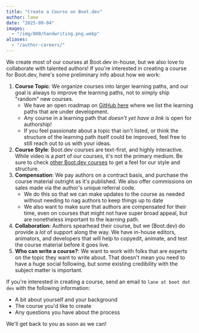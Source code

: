 ```yaml
---
title: "Create a Course on Boot.dev"
author: lane
date: "2025-09-04"
images:
  - "/img/800/handwriting.png.webp"
aliases:
  - "/author-careers/"
---
```


We create most of our courses at Boot.dev in-house, but we also love to collaborate with talented authors! If you're interested in creating a course for Boot.dev, here's some preliminary info about how we work:

1. **Course Topic**: We organize courses into larger learning paths, and our goal is always to improve the learning paths, not to simply ship "random" new courses.
   - We have an open roadmap on [GitHub here](https://github.com/bootdotdev/curriculum) where we list the learning paths that are under development.
   - Any course in a learning path that _doesn't yet have a link_ is open for authorship!
   - If you feel passionate about a topic that isn't listed, or think the structure of the learning path itself could be improved, feel free to still reach out to us with your ideas.
2. **Course Style**: Boot.dev courses are text-first, and highly interactive. While video is a _part_ of our courses, it's not the primary medium. Be sure to check [other Boot.dev courses](https://www.boot.dev/courses) to get a feel for our style and structure.
3. **Compensation**: We pay authors on a contract basis, and purchase the course material outright as it's published. We also offer commissions on sales made via the author's unique referral code.
   - We do this so that we can make updates to the course as needed without needing to nag authors to keep things up to date
   - We also want to make sure that authors are compensated for their time, even on courses that might not have super broad appeal, but are nonetheless important to the learning path.
4. **Collaboration**: Authors spearhead their course, but we (Boot.dev) do provide a _lot_ of support along the way. We have in-house editors, animators, and developers that will help to copyedit, animate, and test the course material before it goes live.
5. **Who can write a course?**: We want to work with folks that are experts on the topic they want to write about. That doesn't mean you need to have a huge social following, but some existing credibility with the subject matter is important.

If you're interested in creating a course, send an email to `lane at boot dot dev` with the following information:

- A bit about yourself and your background
- The course you'd like to create
- Any questions you have about the process

We'll get back to you as soon as we can!
